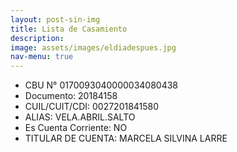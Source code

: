 ```yaml
---
layout: post-sin-img
title: Lista de Casamiento
description:
image: assets/images/eldiadespues.jpg
nav-menu: true
---
```


- CBU N° 0170093040000034080438
- Documento: 20184158
- CUIL/CUIT/CDI: 0027201841580
- ALIAS: VELA.ABRIL.SALTO
- Es Cuenta Corriente: NO
- TITULAR DE CUENTA: MARCELA SILVINA LARRE

